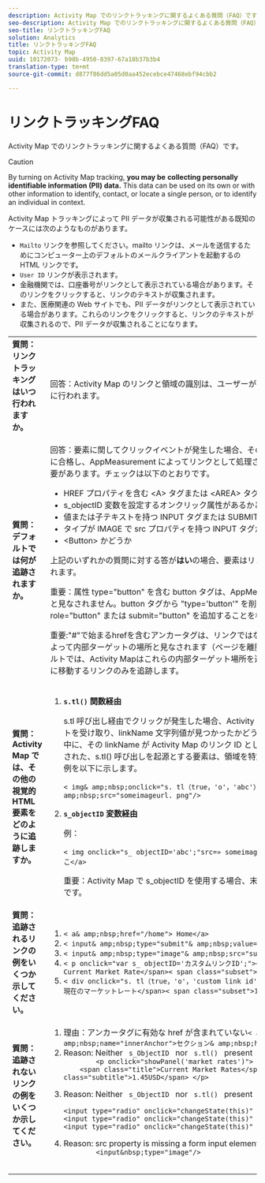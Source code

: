 ```yaml
---
description: Activity Map でのリンクトラッキングに関するよくある質問（FAQ）です。
seo-description: Activity Map でのリンクトラッキングに関するよくある質問（FAQ）です。
seo-title: リンクトラッキングFAQ
solution: Analytics
title: リンクトラッキングFAQ
topic: Activity Map
uuid: 10172073- b98b-4950-8397-67a18b37b3b4
translation-type: tm+mt
source-git-commit: d877f86dd5a05d0aa452ecebce47468ebf94cbb2

---
```



# リンクトラッキングFAQ

Activity Map でのリンクトラッキングに関するよくある質問（FAQ）です。

>[!CAUTION]
>
>By turning on Activity Map tracking, **you may be** **collecting personally identifiable information (PII) data.** This data can be used on its own or with other information to identify, contact, or locate a single person, or to identify an individual in context.

Activity Map トラッキングによって PII データが収集される可能性がある既知のケースには次のようなものがあります。

* `Mailto` リンクを参照してください。mailto リンクは、メールを送信するためにコンピューター上のデフォルトのメールクライアントを起動するの HTML リンクです。
* `User ID` リンクが表示されます。
* 金融機関では、口座番号がリンクとして表示されている場合があります。そのリンクをクリックすると、リンクのテキストが収集されます。
* また、医療関連の Web サイトでも、PII データがリンクとして表示されている場合があります。これらのリンクをクリックすると、リンクのテキストが収集されるので、PII データが収集されることになります。

<table id="table_0951EAC617344156BAE43000CCD838AF"> 
 <tbody> 
  <tr> 
   <td colname="col1"> <b>質問：リンクトラッキングはいつ行われますか。</b> <p> </p> </td> 
   <td colname="col2"> 回答：Activity Map のリンクと領域の識別は、ユーザーがページをクリックしたときに行われます。 </td> 
  </tr> 
  <tr> 
   <td colname="col1"> <b>質問：デフォルトでは何が追跡されますか。</b> <p> </p> </td> 
   <td colname="col2"> 回答：要素に関してクリックイベントが発生した場合、その要素はいくつかのチェックに合格し、AppMeasurement によってリンクとして処理されるかどうかを特定する必要があります。チェックは以下のとおりです。 
    <ul id="ul_81B9A5A7F8534E71AEF68F2199A154F0"> 
     <li id="li_49F6DDD9DC124AE5846EC5B7D7BEA20E">HREF プロパティを含む &lt;A&gt; タグまたは &lt;AREA&gt; タグかどうか </li> 
     <li id="li_77828D24D54343E5B9A1FF7345221781">s_objectID 変数を設定するオンクリック属性があるかどうか </li> 
     <li id="li_D4B0AEEEA58A4F82A1BCBD3971A60D02">値または子テキストを持つ INPUT タグまたは SUBMIT ボタンかどうか </li> 
     <li id="li_F7ABE88308E1413E9B9C2224DEC91BAB">タイプが IMAGE で src プロパティを持つ INPUT タグかどうか </li> 
     <li id="li_F34A0C986E8040109A1DDF88C26E56D5">&lt;Button&gt; かどうか </li> 
    </ul> <p>上記のいずれかの質問に対する答が<b>はい</b>の場合、要素はリンクとして処理され、追跡されます。 </p> <p>重要：属性 type="button" を含む button タグは、AppMeasurement によってリンクと見なされません。button タグから "type='button'" を削除して、代わりに role="button" または submit="button" を追加することを検討してください。 </p> <p>重要:"#"で始まるhrefを含むアンカータグは、リンクではなく、AppMeasurementによって内部ターゲットの場所と見なされます（ページを離脱しないからです）。デフォルトでは、Activity Mapはこれらの内部ターゲット場所を追跡しません。新しいページに移動するリンクのみを追跡します。</p></td> 
  </tr> 
  <tr> 
   <td colname="col1"> <b>質問：Activity Map では、その他の視覚的 HTML 要素をどのように追跡しますか。</b> </td> 
   <td colname="col2"> 
    <ol id="ol_DA3AED165CFF44B08DFB386D4DEE26C5"> 
     <li id="li_E3E3F498F37B4FADAFDA39CCAE41511F"> <b><code>s.tl()</code> 関数経由</b> <p>s.tl 呼び出し経由でクリックが発生した場合、Activity Map もこのクリックイベントを受け取り、linkName 文字列値が見つかったかどうかを特定します。s.tl の実行中に、その linkName が Activity Map のリンク ID として設定されます。クリックされた、s.tl() 呼び出しを起源とする要素は、領域を特定するために使用されます。例を以下に示します。 </p> <p> 
       <code>&lt; img&amp; amp;nbsp;onclick="s. tl（true，'o'，'abc'）」&amp; amp;nbsp;src="someimageurl. png"/&gt; </code>
  </p> </li> 
     <li id="li_A93725B810FE408BA5E6B267CF8CEAE5"> <b><code>s_objectID</code> 変数経由</b> <p>例： </p> <p> 
       <code>&lt; img onclick="s_ objectID='abc';"src=» someimageurl. png"&gt;リンクテキストここ&lt;/a&gt; </code>
  </p> <p>重要：Activity Map で s_objectID を使用する場合、末尾のセミコロン（;）は必須です。 </p> </li> 
    </ol> </td> 
  </tr> 
  <tr> 
   <td colname="col1"> <b>質問：追跡されるリンクの例をいくつか示してください。</b> </td> 
   <td colname="col2"> 
    <ol id="ol_697E5CE0B84D4A309DD80670697A02BA"> 
     <li id="li_2C511EFD10F14F438B1F3A1BAB4B45E0"> 
      <code>&lt; a&amp; amp;nbsp;href="/home"&gt; Home&lt;/a&gt; </code>
  </li> 
     <li id="li_76F3DB36ED734132A2386871E6EB4929"> 
      <code>&lt; input&amp; amp;nbsp;type="submit"&amp; amp;nbsp;value="Submit"/&gt; </code>
  </li> 
     <li id="li_10CF9EDA224645169E7CDF74956DB98B"> 
      <code>&lt; input&amp; amp;nbsp;type="image"&amp; amp;nbsp;src="submit- button. png"/&gt; </code>
  </li> 
     <li id="li_9FA171D7F49547E798DE21869F73A402"> 
      <code>&lt; p onclick="var s_ objectID='カスタムリンクID';"&gt;&lt; span class="title"&gt; Current Market Rate&lt;/span&gt;&lt; span class="subset"&gt;1.45USD&lt;/span&gt;&lt;/p&gt; </code>
  </li> 
     <li id="li_C5D77589006E4514AA6F3AEB509A0BAF"> 
      <code>&lt; div onclick="s. tl（true，'o'，'custom link id'）"&gt;&lt; span class="title"&gt;現在のマーケットレート&lt;/span&gt;&lt; span class="subset"&gt;1.45USD&lt;/span&gt;&lt;/div&gt; </code>
  </li> 
    </ol> </td> 
  </tr> 
  <tr> 
   <td colname="col1"> <b>質問：追跡されないリンクの例をいくつか示してください。</b> </td> 
   <td colname="col2"> 
    <ol id="ol_CDFDB572F76B4F68A64B66A6B0237547"> 
     <li id="li_99372060646B43EF94C13A9C682CE693">理由：アンカータグに有効な href が含まれていない<code>&lt; a&amp; amp;nbsp;name="innerAnchor"&gt;セクション&amp; amp;nbsp;header&lt;/a&gt; </code>
  </li> 
     <li id="li_736A5F7DC2D74B4DA1CECEE3AD10EB19">Reason: Neither <code> s_ObjectID </code> nor <code> s.tl() </code> present 
      <code>
        &lt;p onclick="showPanel('market rates')"&gt;     &lt;span class="title"&gt;Current Market Rates&lt;/span&gt;&lt;span  class="subtitle"&gt;1.45USD&lt;/span&gt; &lt;/p&gt;
      </code> </li> 
     <li id="li_45F9ED97140F47F99F8C167BC1DC546F">Reason: Neither <code> s_ObjectID </code> nor <code> s.tl() </code> present 
      <code>
        &lt;input type="radio" onclick="changeState(this)" name="group1" value="A"/&gt; &lt;input type="radio" onclick="changeState(this)" name="group1" value="B"/&gt; &lt;input type="radio" onclick="changeState(this)" name="group1" value="C"/&gt;
      </code> </li> 
     <li id="li_9EBFCC58F3A94F30BA62156F14B15D55">Reason: src property is missing a form input element 
      <code>
        &lt;input&amp;nbsp;type="image"/&gt; 
      </code> </li> 
    </ol> </td> 
  </tr> 
 </tbody> 
</table>

